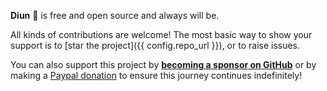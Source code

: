 **Diun** :bell: is free and open source and always will be.

All kinds of contributions are welcome! The most basic way to show your support is to
[star the project]({{ config.repo_url }}), or to raise issues.

You can also support this project by [**becoming a sponsor on GitHub**](https://github.com/sponsors/crazy-max) or
by making a [Paypal donation](https://www.paypal.me/crazyws) to ensure this journey continues indefinitely!
